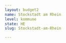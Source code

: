 ```yaml
---
layout: budget2
name: Stockstadt am Rhein
level: kommune
state: HE
slug: Stockstadt-am-Rhein

---
```



